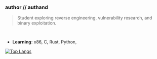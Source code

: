 ### author // authand

> Student exploring reverse engineering, vulnerability research, and binary exploitation.

<br>

- **Learning:** x86, C, Rust, Python,
  
[![Top Langs](https://github-readme-stats.vercel.app/api/top-langs/?username=authand&theme=gruvbox)](https://github.com/anuraghazra/github-readme-stats)
